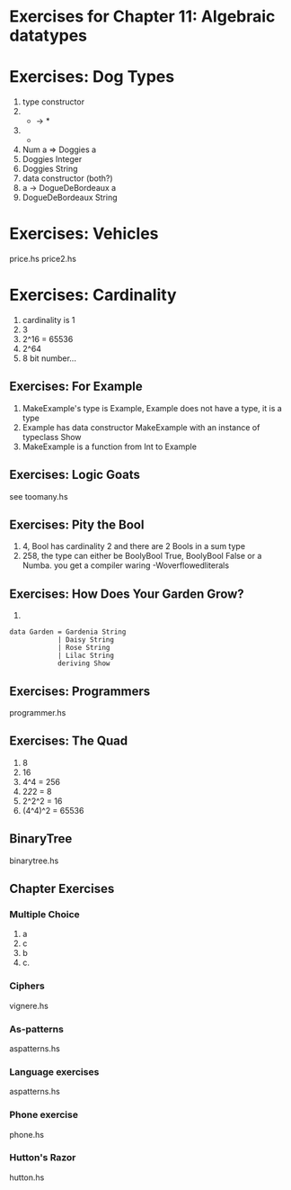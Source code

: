 # Exercises for Chapter 11: Algebraic datatypes

# Exercises: Dog Types

1. type constructor
2. * -> *
3. *
4. Num a => Doggies a
5. Doggies Integer
6. Doggies String
7. data constructor (both?)
8. a -> DogueDeBordeaux a
9. DogueDeBordeaux String

# Exercises: Vehicles

price.hs
price2.hs

# Exercises: Cardinality

1. cardinality is 1
2. 3
3. 2^16 = 65536
4. 2^64
5. 8 bit number...

## Exercises: For Example

1. MakeExample's type is Example, Example does not have a type, it is a type
2. Example has data constructor MakeExample with an instance of typeclass Show
3. MakeExample is a function from Int to Example

## Exercises: Logic Goats

see toomany.hs

## Exercises: Pity the Bool

1. 4, Bool has cardinality 2 and there are 2 Bools in a sum type
2. 258, the type can either be BoolyBool True, BoolyBool False or a Numba. 
   you get a compiler waring -Woverflowedliterals

## Exercises: How Does Your Garden Grow?

1. 
```
data Garden = Gardenia String 
            | Daisy String 
            | Rose String
            | Lilac String
            deriving Show
```

## Exercises: Programmers

programmer.hs

## Exercises: The Quad

1. 8
2. 16
3. 4^4 = 256
4. 2*2*2 = 8
5. 2^2^2 = 16
6. (4^4)^2 = 65536

## BinaryTree
binarytree.hs

## Chapter Exercises

### Multiple Choice

1. a
2. c
3. b
4. c.

### Ciphers
vignere.hs

### As-patterns 
aspatterns.hs

### Language exercises
aspatterns.hs

### Phone exercise

phone.hs

### Hutton's Razor

hutton.hs
